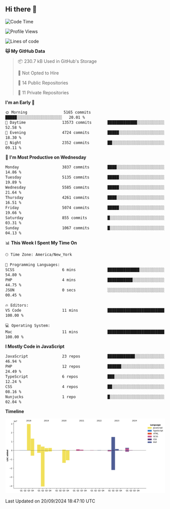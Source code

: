 ## Hi there 👋

<!--START_SECTION:waka-->
![Code Time](http://img.shields.io/badge/Code%20Time-300%20hrs%2023%20mins-blue)

![Profile Views](http://img.shields.io/badge/Profile%20Views-0-blue)

![Lines of code](https://img.shields.io/badge/From%20Hello%20World%20I%27ve%20Written-82.4%20million%20lines%20of%20code-blue)

**🐱 My GitHub Data** 

> 📦 230.7 kB Used in GitHub's Storage 
 > 
> 🚫 Not Opted to Hire
 > 
> 📜 14 Public Repositories 
 > 
> 🔑 11 Private Repositories 
 > 
**I'm an Early 🐤** 

```text
🌞 Morning                5165 commits        █████░░░░░░░░░░░░░░░░░░░░   20.01 % 
🌆 Daytime                13573 commits       █████████████░░░░░░░░░░░░   52.58 % 
🌃 Evening                4724 commits        █████░░░░░░░░░░░░░░░░░░░░   18.30 % 
🌙 Night                  2352 commits        ██░░░░░░░░░░░░░░░░░░░░░░░   09.11 % 
```
📅 **I'm Most Productive on Wednesday** 

```text
Monday                   3837 commits        ████░░░░░░░░░░░░░░░░░░░░░   14.86 % 
Tuesday                  5135 commits        █████░░░░░░░░░░░░░░░░░░░░   19.89 % 
Wednesday                5585 commits        █████░░░░░░░░░░░░░░░░░░░░   21.64 % 
Thursday                 4261 commits        ████░░░░░░░░░░░░░░░░░░░░░   16.51 % 
Friday                   5074 commits        █████░░░░░░░░░░░░░░░░░░░░   19.66 % 
Saturday                 855 commits         █░░░░░░░░░░░░░░░░░░░░░░░░   03.31 % 
Sunday                   1067 commits        █░░░░░░░░░░░░░░░░░░░░░░░░   04.13 % 
```


📊 **This Week I Spent My Time On** 

```text
🕑︎ Time Zone: America/New_York

💬 Programming Languages: 
SCSS                     6 mins              ██████████████░░░░░░░░░░░   54.80 % 
PHP                      4 mins              ███████████░░░░░░░░░░░░░░   44.75 % 
JSON                     0 secs              ░░░░░░░░░░░░░░░░░░░░░░░░░   00.45 % 

🔥 Editors: 
VS Code                  11 mins             █████████████████████████   100.00 % 

💻 Operating System: 
Mac                      11 mins             █████████████████████████   100.00 % 
```

**I Mostly Code in JavaScript** 

```text
JavaScript               23 repos            ████████████░░░░░░░░░░░░░   46.94 % 
PHP                      12 repos            ██████░░░░░░░░░░░░░░░░░░░   24.49 % 
TypeScript               6 repos             ███░░░░░░░░░░░░░░░░░░░░░░   12.24 % 
CSS                      4 repos             ██░░░░░░░░░░░░░░░░░░░░░░░   08.16 % 
Nunjucks                 1 repo              █░░░░░░░░░░░░░░░░░░░░░░░░   02.04 % 
```



**Timeline**

![Lines of Code chart](https://raw.githubusercontent.com/wilbertcaba/wilbertcaba/main/assets/bar_graph.png)


 Last Updated on 20/09/2024 18:47:10 UTC
<!--END_SECTION:waka-->

<!--
**wilbertcaba/wilbertcaba** is a ✨ _special_ ✨ repository because its `README.md` (this file) appears on your GitHub profile.

Here are some ideas to get you started:

- 🔭 I’m currently working on ...
- 🌱 I’m currently learning ...
- 👯 I’m looking to collaborate on ...
- 🤔 I’m looking for help with ...
- 💬 Ask me about ...
- 📫 How to reach me: ...
- 😄 Pronouns: ...
- ⚡ Fun fact: ...
-->
